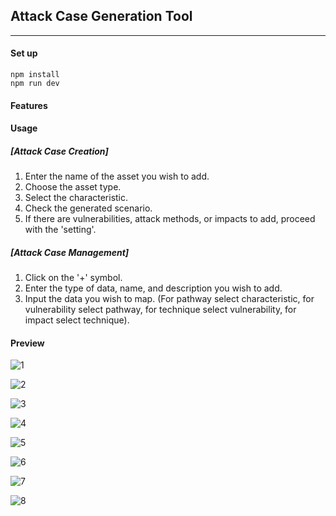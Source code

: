 ## Attack Case Generation Tool

---

#### Set up

```
npm install
npm run dev
```

#### Features


#### Usage
##### [Attack Case Creation]
1. Enter the name of the asset you wish to add.
2. Choose the asset type.
3. Select the characteristic.
4. Check the generated scenario.
5. If there are vulnerabilities, attack methods, or impacts to add, proceed with the 'setting'.

##### [Attack Case Management]
1. Click on the '+' symbol.
2. Enter the type of data, name, and description you wish to add.
3. Input the data you wish to map. (For pathway select characteristic, for vulnerability select pathway, for technique select vulnerability, for impact select technique).

#### Preview
![1](preview/1.png)

![2](preview/2.png)

![3](preview/3.png)

![4](preview/4.png)

![5](preview/5.png)

![6](preview/6.png)

![7](preview/7.png)

![8](preview/8.png)
